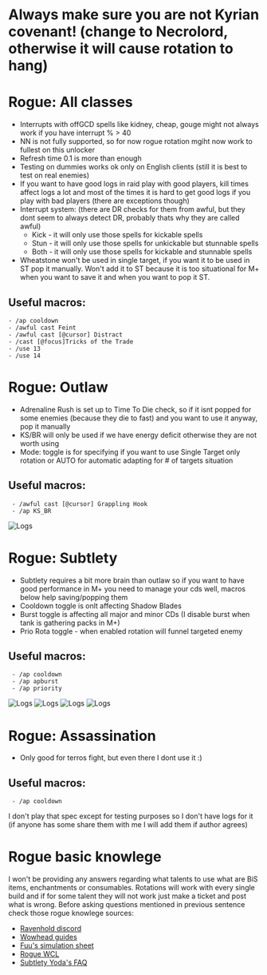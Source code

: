 
# Always make sure you are not Kyrian covenant! (change to Necrolord, otherwise it will cause rotation to hang)
# Rogue: All classes
- Interrupts with offGCD spells like kidney, cheap, gouge might not always work if you have interrupt % > 40
- NN is not fully supported, so for now rogue rotation mgiht now work to fullest on this unlocker
- Refresh time 0.1 is more than enough
- Testing on dummies works ok only on English clients (still it is best to test on real enemies)
- If you want to have good logs in raid play with good players, kill times affect logs a lot and most of the times it is hard to get good logs if you play with bad players (there are exceptions though)
- Interrupt system: (there are DR checks for them from awful, but they dont seem to always detect DR, probably thats why they are called awful)
	- Kick - it will only use those spells for kickable spells
	- Stun - it will only use those spells for unkickable but stunnable spells
	- Both - it will only use those spells for kickable and stunnable spells
- Wheatstone won't be used in single target, if you want it to be used in ST pop it manually. Won't add it to ST because it is too situational for M+ when you want to save it and when you want to pop it ST.
## Useful macros:
	- /ap cooldown
	- /awful cast Feint
	- /awful cast [@cursor] Distract
	- /cast [@focus]Tricks of the Trade
	- /use 13
	- /use 14
# Rogue: Outlaw
 - Adrenaline Rush is set up to Time To Die check, so if it isnt popped for some enemies (because they die to fast) and you want to use it anyway, pop it manually
 - KS/BR will only be used if we have energy deficit otherwise they are not worth using
 - Mode: toggle is for specifying if you want to use Single Target only rotation or AUTO for automatic adapting for # of targets situation
 ## Useful macros:
	 - /awful cast [@cursor] Grappling Hook
	 - /ap KS_BR
![Logs](https://i.imgur.com/Jct1mlo.png)

# Rogue: Subtlety
- Subtlety requires a bit more brain than outlaw so if you want to have good performance in M+ you need to manage your cds well, macros below help saving/popping them
- Cooldown toggle is onlt affecting Shadow Blades
- Burst toggle is affecting all major and minor CDs (I disable burst when tank is gathering packs in M+)
- Prio Rota toggle - when enabled rotation will funnel targeted enemy

 ## Useful macros:
	 - /ap cooldown
	 - /ap apburst
	 - /ap priority
![Logs](https://i.imgur.com/twuUuJf.png)
![Logs](https://cdn.discordapp.com/attachments/1037409177104027690/1086711568059871335/image.png)
![Logs](https://cdn.discordapp.com/attachments/1037409177104027690/1086712108240076930/image.png)
![Logs](https://cdn.discordapp.com/attachments/1037409177104027690/1087744504225869905/image.png)

# Rogue: Assassination
- Only good for terros fight, but even there I dont use it :)
## Useful macros:
	 - /ap cooldown
I don't play that spec except for testing purposes so I don't have logs for it (if anyone has some share them with me I will add them if author agrees)
# Rogue basic knowlege

I won't be providing any answers regarding what talents to use what are BiS items, enchantments or consumables. Rotations will work with every single build and if for some talent they will not work just make a ticket and post what is wrong. Before asking questions mentioned in previous sentence check those rogue knowlege sources:
- [Ravenhold discord]
- [Wowhead guides]
- [Fuu's simulation sheet]
- [Rogue WCL]
- [Subtlety Yoda's FAQ]

[//]: # (These are reference links used in the body of this note and get stripped out when the markdown processor does its job. There is no need to format nicely because it shouldn't be seen. Thanks SO - http://stackoverflow.com/questions/4823468/store-comments-in-markdown-syntax)
[Ravenhold discord]: https://discord.gg/ravenholdt
[Wowhead guides]: https://www.wowhead.com/class=4/rogue
[Fuu's simulation sheet]: https://docs.google.com/spreadsheets/d/e/2PACX-1vRq3Nn1ZvFwaXf1wQTr1RalpWbJTIhQp5xGwEyDTVWyuBWLP9_2rqqsxJSPQJLJAkIiKHy49pVfqEWu/pubhtml#
[Rogue WCL]: https://www.warcraftlogs.com/zone/rankings/31#class=Rogue
[Subtlety Yoda's FAQ]: https://docs.google.com/document/d/1vHuvRLNZfDLY62ryh5RlrwCoT9OwLrTgDVzrNkQmaVM/edit
